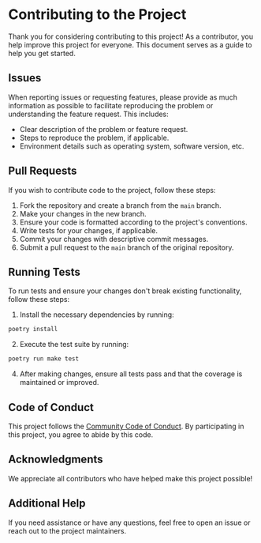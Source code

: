 # Contributing to the Project

Thank you for considering contributing to this project! As a contributor, you help improve this project for everyone. This document serves as a guide to help you get started.

## Issues

When reporting issues or requesting features, please provide as much information as possible to facilitate reproducing the problem or understanding the feature request. This includes:

- Clear description of the problem or feature request.
- Steps to reproduce the problem, if applicable.
- Environment details such as operating system, software version, etc.

## Pull Requests

If you wish to contribute code to the project, follow these steps:

1. Fork the repository and create a branch from the `main` branch.
2. Make your changes in the new branch.
3. Ensure your code is formatted according to the project's conventions.
4. Write tests for your changes, if applicable.
5. Commit your changes with descriptive commit messages.
6. Submit a pull request to the `main` branch of the original repository.

## Running Tests

To run tests and ensure your changes don't break existing functionality, follow these steps:

1. Install the necessary dependencies by running:
```bash
poetry install
```

2. Execute the test suite by running:
```bash
poetry run make test
```

4. After making changes, ensure all tests pass and that the coverage is maintained or improved.

## Code of Conduct

This project follows the [Community Code of Conduct](CODE_OF_CONDUCT.md). By participating in this project, you agree to abide by this code.

## Acknowledgments

We appreciate all contributors who have helped make this project possible!

## Additional Help

If you need assistance or have any questions, feel free to open an issue or reach out to the project maintainers.
